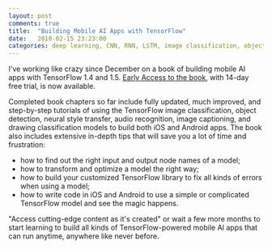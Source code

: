 ```yaml
---
layout: post
comments: true
title:  "Building Mobile AI Apps with TensorFlow"
date:   2018-02-15 23:23:00
categories: deep learning, CNN, RNN, LSTM, image classification, object detection, neural style transfer, tensorflow, image captioning, audio recognition, drawing classification, reinforcement learning
---
```


I've working like crazy since December on a book of building mobile AI apps with TensorFlow 1.4 and 1.5. [Early Access to the book](https://www.packtpub.com/application-development/intelligent-mobile-projects-tensorflow), with 14-day free trial, is now available. 

Completed book chapters so far include fully updated, much improved, and step-by-step tutorials of using the TensorFlow image classification, object detection, neural style transfer, audio recognition, image captioning, and drawing classification models to build both iOS and Android apps. The book also includes extensive in-depth tips that will save you a lot of time and frustration: 
* how to find out the right input and output node names of a model;
* how to transform and optimize a model the right way;
* how to build your customized TensorFlow library to fix all kinds of errors when using a model;
* how to write code in iOS and Android to use a simple or complicated TensorFlow model and see the magic happens.

"Access cutting-edge content as it's created" or wait a few more months to start learning to build all kinds of TensorFlow-powered mobile AI apps that can run anytime, anywhere like never before.






